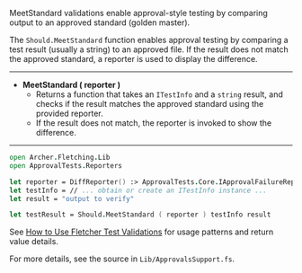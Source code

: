 <!-- (dl
(section-meta
  (title Should MeetStandard Validation Functions)
)
) -->


MeetStandard validations enable approval-style testing by comparing output to an approved standard (golden master).


<!-- (dl (# Overview)) -->

The `Should.MeetStandard` function enables approval testing by comparing a test result (usually a string) to an approved file. If the result does not match the approved standard, a reporter is used to display the difference.

---


<!-- (dl (# MeetStandard Validation Method)) -->

- **MeetStandard ( reporter )**
  - Returns a function that takes an `ITestInfo` and a `string` result, and checks if the result matches the approved standard using the provided reporter.
  - If the result does not match, the reporter is invoked to show the difference.

---


<!-- (dl (# Usage Example)) -->

```fsharp
open Archer.Fletching.Lib
open ApprovalTests.Reporters

let reporter = DiffReporter() :> ApprovalTests.Core.IApprovalFailureReporter
let testInfo = // ... obtain or create an ITestInfo instance ...
let result = "output to verify"

let testResult = Should.MeetStandard ( reporter ) testInfo result
```


See [How to Use Fletcher Test Validations](#how-to-use-fletcher-test-validations) for usage patterns and return value details.

For more details, see the source in `Lib/ApprovalsSupport.fs`.

